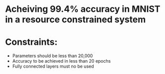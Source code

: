 # Acheiving 99.4% accuracy in MNIST in a resource constrained system

# Constraints:
- Parameters should be less than 20,000
- Accuracy to be achieved in less than 20 epochs
- Fully connected layers must no be used